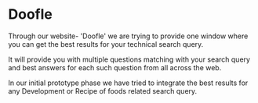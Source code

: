 # Doofle

Through our website- 'Doofle' we are trying to provide one window where you can get the best results for your technical search query.

It will provide you with multiple questions matching with your search query and best answers for each such question from all across the web.

In our initial prototype phase we have tried to integrate the best results for any Development or Recipe of foods related search query.
